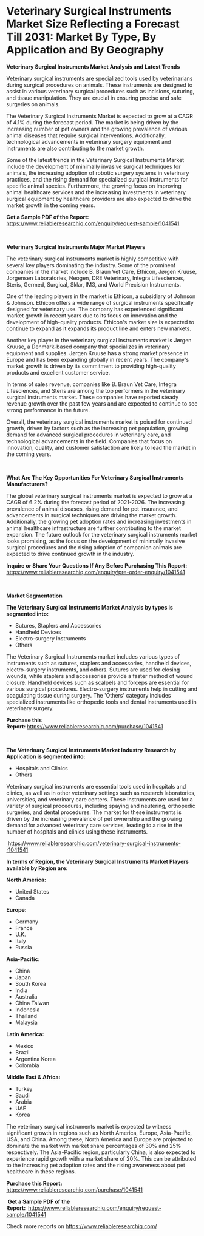 <p><h1>Veterinary Surgical Instruments Market Size Reflecting a Forecast Till 2031: Market By Type, By Application and By Geography</h1></p><p><strong>Veterinary Surgical Instruments Market Analysis and Latest Trends</strong></p>
<p><p>Veterinary surgical instruments are specialized tools used by veterinarians during surgical procedures on animals. These instruments are designed to assist in various veterinary surgical procedures such as incisions, suturing, and tissue manipulation. They are crucial in ensuring precise and safe surgeries on animals.</p><p>The Veterinary Surgical Instruments Market is expected to grow at a CAGR of 4.1% during the forecast period. The market is being driven by the increasing number of pet owners and the growing prevalence of various animal diseases that require surgical interventions. Additionally, technological advancements in veterinary surgery equipment and instruments are also contributing to the market growth.</p><p>Some of the latest trends in the Veterinary Surgical Instruments Market include the development of minimally invasive surgical techniques for animals, the increasing adoption of robotic surgery systems in veterinary practices, and the rising demand for specialized surgical instruments for specific animal species. Furthermore, the growing focus on improving animal healthcare services and the increasing investments in veterinary surgical equipment by healthcare providers are also expected to drive the market growth in the coming years.</p></p>
<p><strong>Get a Sample PDF of the Report:&nbsp;</strong> <a href="https://www.reliableresearchiq.com/enquiry/request-sample/1041541">https://www.reliableresearchiq.com/enquiry/request-sample/1041541</a></p>
<p>&nbsp;</p>
<p><strong>Veterinary Surgical Instruments Major Market Players</strong></p>
<p><p>The veterinary surgical instruments market is highly competitive with several key players dominating the industry. Some of the prominent companies in the market include B. Braun Vet Care, Ethicon, Jørgen Kruuse, Jorgensen Laboratories, Neogen, DRE Veterinary, Integra Lifesciences, Steris, Germed, Surgical, Sklar, IM3, and World Precision Instruments.</p><p>One of the leading players in the market is Ethicon, a subsidiary of Johnson & Johnson. Ethicon offers a wide range of surgical instruments specifically designed for veterinary use. The company has experienced significant market growth in recent years due to its focus on innovation and the development of high-quality products. Ethicon's market size is expected to continue to expand as it expands its product line and enters new markets.</p><p>Another key player in the veterinary surgical instruments market is Jørgen Kruuse, a Denmark-based company that specializes in veterinary equipment and supplies. Jørgen Kruuse has a strong market presence in Europe and has been expanding globally in recent years. The company's market growth is driven by its commitment to providing high-quality products and excellent customer service.</p><p>In terms of sales revenue, companies like B. Braun Vet Care, Integra Lifesciences, and Steris are among the top performers in the veterinary surgical instruments market. These companies have reported steady revenue growth over the past few years and are expected to continue to see strong performance in the future.</p><p>Overall, the veterinary surgical instruments market is poised for continued growth, driven by factors such as the increasing pet population, growing demand for advanced surgical procedures in veterinary care, and technological advancements in the field. Companies that focus on innovation, quality, and customer satisfaction are likely to lead the market in the coming years.</p></p>
<p>&nbsp;</p>
<p><strong>What Are The Key Opportunities For Veterinary Surgical Instruments Manufacturers?</strong></p>
<p><p>The global veterinary surgical instruments market is expected to grow at a CAGR of 6.2% during the forecast period of 2021-2026. The increasing prevalence of animal diseases, rising demand for pet insurance, and advancements in surgical techniques are driving the market growth. Additionally, the growing pet adoption rates and increasing investments in animal healthcare infrastructure are further contributing to the market expansion. The future outlook for the veterinary surgical instruments market looks promising, as the focus on the development of minimally invasive surgical procedures and the rising adoption of companion animals are expected to drive continued growth in the industry.</p></p>
<p><strong>Inquire or Share Your Questions If Any Before Purchasing This Report:</strong> <a href="https://www.reliableresearchiq.com/enquiry/pre-order-enquiry/1041541">https://www.reliableresearchiq.com/enquiry/pre-order-enquiry/1041541</a></p>
<p>&nbsp;</p>
<p><strong>Market Segmentation</strong></p>
<p><strong>The Veterinary Surgical Instruments Market Analysis by types is segmented into:</strong></p>
<p><ul><li>Sutures, Staplers and Accessories</li><li>Handheld Devices</li><li>Electro-surgery Instruments</li><li>Others</li></ul></p>
<p><p>The Veterinary Surgical Instruments market includes various types of instruments such as sutures, staplers and accessories, handheld devices, electro-surgery instruments, and others. Sutures are used for closing wounds, while staplers and accessories provide a faster method of wound closure. Handheld devices such as scalpels and forceps are essential for various surgical procedures. Electro-surgery instruments help in cutting and coagulating tissue during surgery. The 'Others' category includes specialized instruments like orthopedic tools and dental instruments used in veterinary surgery.</p></p>
<p><strong>Purchase this Report:&nbsp;</strong><a href="https://www.reliableresearchiq.com/purchase/1041541">https://www.reliableresearchiq.com/purchase/1041541</a></p>
<p>&nbsp;</p>
<p><strong>The Veterinary Surgical Instruments Market Industry Research by Application is segmented into:</strong></p>
<p><ul><li>Hospitals and Clinics</li><li>Others</li></ul></p>
<p><p>Veterinary surgical instruments are essential tools used in hospitals and clinics, as well as in other veterinary settings such as research laboratories, universities, and veterinary care centers. These instruments are used for a variety of surgical procedures, including spaying and neutering, orthopedic surgeries, and dental procedures. The market for these instruments is driven by the increasing prevalence of pet ownership and the growing demand for advanced veterinary care services, leading to a rise in the number of hospitals and clinics using these instruments.</p></p>
<p><a href="https://www.reliableresearchiq.com/veterinary-surgical-instruments-r1041541">&nbsp;https://www.reliableresearchiq.com/veterinary-surgical-instruments-r1041541</a></p>
<p><strong>In terms of Region, the Veterinary Surgical Instruments Market Players available by Region are:</strong></p>
<p>
    <p> <strong> North America: </strong>
        <ul>
            <li>United States</li>
            <li>Canada</li>
        </ul>
        </p> 
    <p> <strong> Europe: </strong>
        <ul>
            <li>Germany</li>
            <li>France</li>
            <li>U.K.</li>
            <li>Italy</li>
            <li>Russia</li>
        </ul>
        </p> 
    <p> <strong> Asia-Pacific: </strong>
        <ul>
            <li>China</li>
            <li>Japan</li>
            <li>South Korea</li>
            <li>India</li>
            <li>Australia</li>
            <li>China Taiwan</li>
            <li>Indonesia</li>
            <li>Thailand</li>
            <li>Malaysia</li>
        </ul>
        </p> 
    <p> <strong> Latin America: </strong>
        <ul>
            <li>Mexico</li>
            <li>Brazil</li>
            <li>Argentina Korea</li>
            <li>Colombia</li>
        </ul>
        </p> 
    <p> <strong> Middle East & Africa: </strong>
        <ul>
            <li>Turkey</li>
            <li>Saudi</li>
            <li>Arabia</li>
            <li>UAE</li>
            <li>Korea</li>
        </ul>
    </p>
    </p>
<p><p>The veterinary surgical instruments market is expected to witness significant growth in regions such as North America, Europe, Asia-Pacific, USA, and China. Among these, North America and Europe are projected to dominate the market with market share percentages of 30% and 25% respectively. The Asia-Pacific region, particularly China, is also expected to experience rapid growth with a market share of 20%. This can be attributed to the increasing pet adoption rates and the rising awareness about pet healthcare in these regions.</p></p>
<p><strong>Purchase this Report: </strong><a href="https://www.reliableresearchiq.com/purchase/1041541">https://www.reliableresearchiq.com/purchase/1041541</a></p>
<p>&nbsp;<strong>Get a Sample PDF of the Report:&nbsp;&nbsp;</strong><a href="https://www.reliableresearchiq.com/enquiry/request-sample/1041541">https://www.reliableresearchiq.com/enquiry/request-sample/1041541</a></p>
<p><strong></strong></p>
<p>Check more reports on <a href="https://www.reliableresearchiq.com/">https://www.reliableresearchiq.com/</a></p>